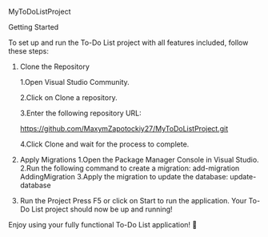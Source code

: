 MyToDoListProject

Getting Started

To set up and run the To-Do List project with all features included, follow these steps:

1. Clone the Repository

    1.Open Visual Studio Community.

    2.Click on Clone a repository.

    3.Enter the following repository URL:

    https://github.com/MaxymZapotockiy27/MyToDoListProject.git

    4.Click Clone and wait for the process to complete.
2. Apply Migrations
   1.Open the Package Manager Console in Visual Studio.
   2.Run the following command to create a migration:
    add-migration AddingMigration
   3.Apply the migration to update the database:
         update-database
3. Run the Project
   Press F5 or click on Start to run the application.
   Your To-Do List project should now be up and running!
   
Enjoy using your fully functional To-Do List application! 🚀
